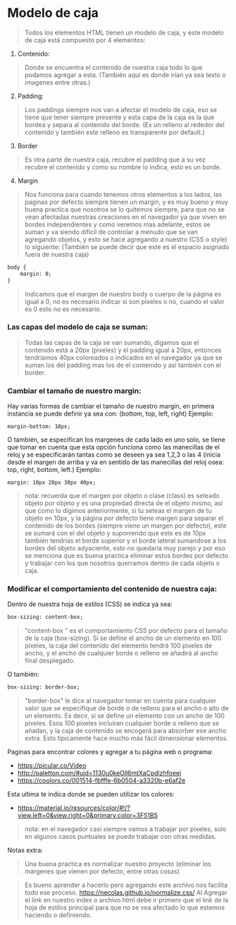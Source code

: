 # Modelo de caja

> Todos los elementos HTML tienen un modelo de caja, y este modelo de caja está compuesto por 4 elementos: 

1. Contenido: 
> Donde se encuentra el contenido  de nuestra caja todo lo que podamos agregar a esta. (También aquí es donde irían ya sea texto o imagenes entre otras.)
2. Padding: 
> Los paddings siempre nos van a afectar el modelo de caja, eso se tiene que tener siempre presente y esta capa de la caja es la que bordea y separa al contenido del borde.  (Es un relleno al rededor del contenido y también este relleno es transparente por default.)
3. Border
> Es otra parte de nuestra caja, recubre el padding que a su vez recubre el contenido y como su nombre lo indica, esto es un borde.

4. Margin
> Nos funciona para cuando tenemos otros elementos a los lados, las paginas por defecto siempre tienen un margin, y es muy bueno y muy buena practica que nosotros se lo quitemos siempre, para que no se vean afectadas nuestras creaciones en el navegador ya que viven en bordes independientes y como veremos mas adelante, estos se suman y va siendo dificil de controlar a menudo que se van agregando objetos, y esto se hace agregando a nuestro (CSS o style) lo siguiente: (También se puede decir que este es el espacio asignado fuera de nuestra caja)

```html
body {
	margin: 0;
}
```
>Indicamos que el margen de nuestro body o cuerpo de la página es igual a 0, no es necesario indicar si son pixeles o no, cuando el valor es 0 esto no es necesario.
### Las capas del modelo de caja se suman:
> Todas las capas de la caja se van sumando, digamos que el contenido está a 20px (pixeles) y el padding igual a 20px, entonces tendríamos 40px coloreados o indicados en el navegador ya que se suman los del padding mas los de el contenido y así también con el border.

### Cambiar el tamaño de nuestro margin:
Hay varias formas de cambiar el tamaño de nuestro margin, en primera instancia se puede definir ya sea con: (bottom, top, left, right)
Ejemplo:
```
margin-bottom: 10px;
```

O también, se especifican los margenes de cada lado en uno solo, se tiene que tomar en cuenta que esta opción funciona como las manecillas de el reloj y se especificarán tantas como se deseen ya sea 1,2,3 o las 4 (inicia desde el margen de arriba  y va en sentido de las manecillas del reloj osea: top, right, bottom, left.)
Ejemplo:
```
margin: 10px 20px 30px 40px;
```
>nota: recuerda que el margen por objeto o clase (class) es seteado objeto por objeto y es una propiedad directa de el objeto mismo, así que como lo digimos anteriormente, si tu seteas el margen de tu objeto en 10px, y la página por defecto tiene margen para separar el contenido de los bordes (siempre viene un margen por defecto), este se sumará con el del objeto y suponiendo que este es de 10px también tendrías el borde superior y el borde lateral sumandose a los bordes del objeto adyaciente, esto no quedaría muy parejo y por eso se menciona que es buena practica eliminar estos bordes por defecto y trabajar con los que nosotros querramos dentro de cada objeto o caja.

### Modificar el comportamiento del contenido de nuestra caja:
Dentro de nuestra hoja de estilos (CSS) se indíca ya sea:
```html
box-sizing: content-box;
```
> "content-box " es el comportamiento CSS por defecto para el tamaño de la caja (box-sizing). Si se define el ancho de un elemento en 100 pixeles, la caja del contenido del elemento tendrá 100 pixeles de ancho, y el ancho de cualquier borde o relleno se añadirá al ancho final desplegado.

O también:
```html
box-sizing: border-box; 
```
> "border-box" le dice al navegador tomar en cuenta para cualquier valor que se especifique de borde o de relleno para el ancho o alto de un elemento. Es decir, si se define un elemento con un ancho de 100 pixeles. Esos 100 pixeles incluíran cualquier borde o relleno que se añadan, y la caja de contenido se encogerá para absorber ese ancho extra. Esto típicamente hace mucho más fácil dimensionar elementos.

Paginas para encontrar colores y agregar a tu página web o programa:
* https://picular.co/Video
* http://paletton.com/#uid=1130u0keOll6mtXaCpdizhfoeei
* https://coolors.co/001514-fbfffe-6b0504-a3320b-e6af2e

Esta ultima te indica donde se pueden utilizar los colores:
* https://material.io/resources/color/#!/?view.left=0&view.right=0&primary.color=3F51B5

>nota: en el navegador casi siempre vamos a trabajar por pixeles, solo en algunos casos puntuales se puede trabajar con otras medidas.

Notas extra:

>Una buena practica es normalizar nuestro proyecto (eliminar los márgenes que vienen por defecto, entre otras cosas)

>Es bueno aprender a hacerlo pero agregando este archivo nos facilita todo ese proceso.
https://necolas.github.io/normalize.css/
Al Agregar el link en nuestro index o archivo.html debe ir primero que el link de la hoja de estilos principal para que no se vea afectado lo que estemos haciendo o definiendo.